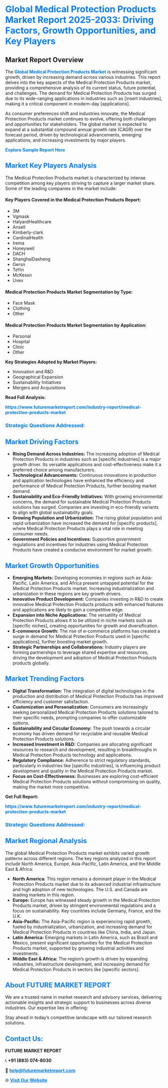 <h1 style="color: #007BFF;">Global Medical Protection Products Market Report 2025-2033: Driving Factors, Growth Opportunities, and Key Players</h1>

<section id="overview">
<h2>Market Report Overview</h2>
<p>The <a href="https://www.futuremarketreport.com/industry-report/medical-protection-products-market" style="color: #007BFF; text-decoration: none;"><strong>Global Medical Protection Products Market</strong></a> is witnessing significant growth, driven by increasing demand across various industries. This report delves into the key aspects of the Medical Protection Products market, providing a comprehensive analysis of its current status, future potential, and challenges. The demand for Medical Protection Products has surged due to its wide-ranging applications in industries such as [insert industries], making it a critical component in modern-day [applications].</p>
<p>As consumer preferences shift and industries innovate, the Medical Protection Products market continues to evolve, offering both challenges and opportunities for stakeholders. The global market is expected to expand at a substantial compound annual growth rate (CAGR) over the forecast period, driven by technological advancements, emerging applications, and increasing investments by major players.</p>
</section>

<section id="overview">
<p><a href="https://www.futuremarketreport.com/request-sample/reportId=77977" style="color: #007BFF; text-decoration: none;"><strong>Explore Sample Report Here</strong></a></p>
</section>

<section id="key-players">
<h2 style="color: #007BFF;">Market Key Players Analysis</h2>
<p>The Medical Protection Products market is characterized by intense competition among key players striving to capture a larger market share. Some of the leading companies in the market include:</p>
<h4>Key Players Covered in the Medical Protection Products Report:</h4>
<ul><li>3M</li><li>Vgmask</li><li>HalyardHealthcare</li><li>Ansell</li><li>Kimberly-clark</li><li>CardinalHealth</li><li>Irema</li><li>Honeywell</li><li>DACH</li><li>ShanghaiDasheng</li><li>Gersn</li><li>TeYin</li><li>McKessn</li><li>Uvex</li></ul>
<h4>Medical Protection Products Market Segmentation by Type:</h4>
<ul><li>Face Mask</li><li>Clothing</li><li>Other</li></ul>

<h4>Medical Protection Products Market Segmentation by Application:</h4>
<ul><li>Personal</li><li>Hospital</li><li>Clinic</li><li>Other</li></ul>
<p><strong>Key Strategies Adopted by Market Players:</strong></p>
<ul>
<li>Innovation and R&D</li>
<li>Geographical Expansion</li>
<li>Sustainability Initiatives</li>
<li>Mergers and Acquisitions</li>
</ul>
</section>

<section>
<p><strong>Read Full Analysis: </strong></p><a href="https://www.futuremarketreport.com/industry-report/medical-protection-products-market" style="color: #007BFF; text-decoration: none;"><strong>https://www.futuremarketreport.com/industry-report/medical-protection-products-market</strong></a>
<h3 style="color: #007BFF;">Strategic Questions Addressed:</h3>
</section>

<section id="driving-factors">
<h2 style="color: #007BFF;">Market Driving Factors</h2>
<ul>
<li><strong>Rising Demand Across Industries:</strong> The increasing adoption of Medical Protection Products in industries such as [specific industries] is a major growth driver. Its versatile applications and cost-effectiveness make it a preferred choice among manufacturers.</li>
<li><strong>Technological Advancements:</strong> Continuous innovations in production and application technologies have enhanced the efficiency and performance of Medical Protection Products, further boosting market demand.</li>
<li><strong>Sustainability and Eco-Friendly Initiatives:</strong> With growing environmental concerns, the demand for sustainable Medical Protection Products solutions has surged. Companies are investing in eco-friendly variants to align with global sustainability goals.</li>
<li><strong>Growing Population and Urbanization:</strong> The rising global population and rapid urbanization have increased the demand for [specific products], where Medical Protection Products plays a vital role in meeting consumer needs.</li>
<li><strong>Government Policies and Incentives:</strong> Supportive government regulations and incentives for industries using Medical Protection Products have created a conducive environment for market growth.</li>
</ul>
</section>

<section id="growth-opportunities">
<h2 style="color: #007BFF;">Market Growth Opportunities</h2>
<ul>
<li><strong>Emerging Markets:</strong> Developing economies in regions such as Asia-Pacific, Latin America, and Africa present untapped potential for the Medical Protection Products market. Increasing industrialization and urbanization in these regions are key growth drivers.</li>
<li><strong>Innovative Product Development:</strong> Companies investing in R&D to create innovative Medical Protection Products products with enhanced features and applications are likely to gain a competitive edge.</li>
<li><strong>Expansion into Niche Applications:</strong> The versatility of Medical Protection Products allows it to be utilized in niche markets such as [specific niches], creating opportunities for growth and diversification.</li>
<li><strong>E-commerce Growth:</strong> The rise of e-commerce platforms has created a surge in demand for Medical Protection Products used in [specific applications], further boosting market growth.</li>
<li><strong>Strategic Partnerships and Collaborations:</strong> Industry players are forming partnerships to leverage shared expertise and resources, driving the development and adoption of Medical Protection Products products globally.</li>
</ul>
</section>

<section id="trending-factors">
<h2 style="color: #007BFF;">Market Trending Factors</h2>
<ul>
<li><strong>Digital Transformation:</strong> The integration of digital technologies in the production and distribution of Medical Protection Products has improved efficiency and customer satisfaction.</li>
<li><strong>Customization and Personalization:</strong> Consumers are increasingly seeking personalized Medical Protection Products solutions tailored to their specific needs, prompting companies to offer customizable options.</li>
<li><strong>Sustainability and Circular Economy:</strong> The push towards a circular economy has driven demand for recyclable and reusable Medical Protection Products solutions.</li>
<li><strong>Increased Investment in R&D:</strong> Companies are allocating significant resources to research and development, resulting in breakthroughs in Medical Protection Products technology and applications.</li>
<li><strong>Regulatory Compliance:</strong> Adherence to strict regulatory standards, particularly in industries like [specific industries], is influencing product development and quality in the Medical Protection Products market.</li>
<li><strong>Focus on Cost-Effectiveness:</strong> Businesses are exploring cost-efficient Medical Protection Products solutions without compromising on quality, making the market more competitive.</li>
</ul>
</section>

<section>
<p><strong>Get Full Report: </strong></p><a href="https://www.futuremarketreport.com/industry-report/medical-protection-products-market" style="color: #007BFF; text-decoration: none;"><strong>https://www.futuremarketreport.com/industry-report/medical-protection-products-market</strong></a>
<h3 style="color: #007BFF;">Strategic Questions Addressed:</h3>
</section>


<section id="regional-analysis">
<h2 style="color: #007BFF;">Market Regional Analysis</h2>
<p>The global Medical Protection Products market exhibits varied growth patterns across different regions. The key regions analyzed in this report include North America, Europe, Asia-Pacific, Latin America, and the Middle East & Africa:</p>
<ul>
<li><strong>North America:</strong> This region remains a dominant player in the Medical Protection Products market due to its advanced industrial infrastructure and high adoption of new technologies. The U.S. and Canada are leading markets in this region.</li>
<li><strong>Europe:</strong> Europe has witnessed steady growth in the Medical Protection Products market, driven by stringent environmental regulations and a focus on sustainability. Key countries include Germany, France, and the U.K.</li>
<li><strong>Asia-Pacific:</strong> The Asia-Pacific region is experiencing rapid growth, fueled by industrialization, urbanization, and increasing demand for Medical Protection Products in countries like China, India, and Japan.</li>
<li><strong>Latin America:</strong> Emerging markets in Latin America, such as Brazil and Mexico, present significant opportunities for the Medical Protection Products market, supported by growing industrial activities and investments.</li>
<li><strong>Middle East & Africa:</strong> The region’s growth is driven by expanding industries, infrastructure development, and increasing demand for Medical Protection Products in sectors like [specific sectors].</li>
</ul>
</section>

<footer>
<h2 style="color: #007BFF;">About FUTURE MARKET REPORT</h2>
<p>We are a trusted name in market research and advisory services, delivering actionable insights and strategic support to businesses across diverse industries. Our expertise lies in offering:</p>

<p>Stay ahead in today’s competitive landscape with our tailored research solutions.</p>

<h2 style="color: #007BFF;">Contact Us:</h2>
<p><strong>FUTURE MARKET REPORT</strong></p>
<p>📞 <strong>+91 (883) 074-8030</strong></p>
<p>📧 <strong><a href="mailto:help@futuremarketreport.com" style="color: #007BFF;">help@futuremarketreport.com</a></strong></p>
<p>🌐 <strong><a href="https://www.futuremarketreport.com/" style="color: #007BFF;">Visit Our Website</a></strong></p>
</footer>